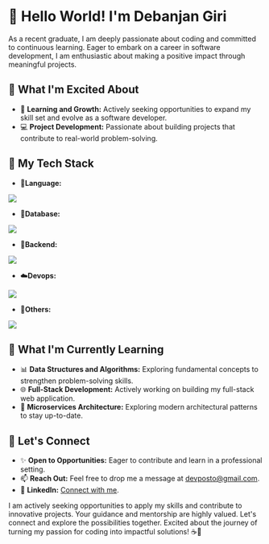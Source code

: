 # 👋 Hello World! I'm Debanjan Giri

As a recent graduate, I am deeply passionate about coding and committed to continuous learning. Eager to embark on a career in software development, I am enthusiastic about making a positive impact through meaningful projects.


## 💼 What I'm Excited About
- 🌱 **Learning and Growth:** Actively seeking opportunities to expand my skill set and evolve as a software developer.
- 💻 **Project Development:** Passionate about building projects that contribute to real-world problem-solving.

## 🚀 My Tech Stack

- 💎**Language:**
<a href="https://skillicons.dev">
  <img src="https://skillicons.dev/icons?i=java,typescript" />
</a>

- 🌷**Database:**
<a href="https://skillicons.dev">
    <img src="https://skillicons.dev/icons?i=mongodb,mysql,redis" />
  </a>
  
- 🥝**Backend:**
<a href="https://skillicons.dev">
    <img src="https://skillicons.dev/icons?i=spring,express,hibernate,prisma" />
  </a>
  
- ☁️**Devops:**
<a href="https://skillicons.dev">
    <img src="https://skillicons.dev/icons?i=docker,kubernetes,jenkins,aws,git" />
  </a>

  
- 🤖**Others:**
<a href="https://skillicons.dev">
    <img src="https://skillicons.dev/icons?i=bun,postman,graphql,react,html,css" />
  </a>

## 🌱 What I'm Currently Learning
- 📊 **Data Structures and Algorithms:** Exploring fundamental concepts to strengthen problem-solving skills.
- 🌐 **Full-Stack Development:** Actively working on building my full-stack web application.
- 🧿 **Microservices Architecture:** Exploring modern architectural patterns to stay up-to-date.

## 🤝 Let's Connect
- ✨ **Open to Opportunities:** Eager to contribute and learn in a professional setting.
- 📫 **Reach Out:** Feel free to drop me a message at devposto@gmail.com.
- 💼 **LinkedIn:** [Connect with me](https://www.linkedin.com/in/debanjanGiri).

I am actively seeking opportunities to apply my skills and contribute to innovative projects. Your guidance and mentorship are highly valued. Let's connect and explore the possibilities together. Excited about the journey of turning my passion for coding into impactful solutions! ☕🚀
